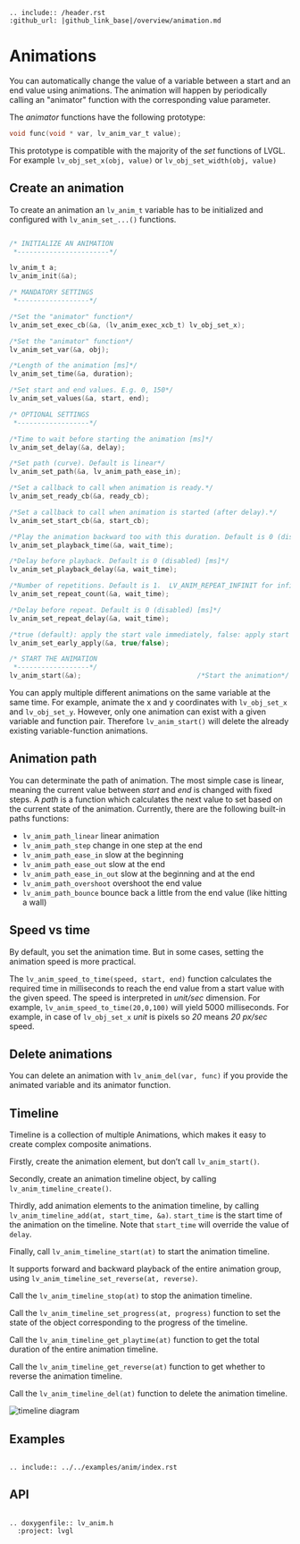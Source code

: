 ```eval_rst
.. include:: /header.rst 
:github_url: |github_link_base|/overview/animation.md
```
# Animations

You can automatically change the value of a variable between a start and an end value using animations.
The animation will happen by periodically calling an "animator" function with the corresponding value parameter.

The *animator* functions have the following prototype:
```c
void func(void * var, lv_anim_var_t value);
```
This prototype is compatible with the majority of the *set* functions of LVGL. For example `lv_obj_set_x(obj, value)` or `lv_obj_set_width(obj, value)`


## Create an animation
To create an animation an `lv_anim_t` variable has to be initialized and configured with `lv_anim_set_...()` functions.

```c

/* INITIALIZE AN ANIMATION
 *-----------------------*/

lv_anim_t a;
lv_anim_init(&a);

/* MANDATORY SETTINGS
 *------------------*/

/*Set the "animator" function*/
lv_anim_set_exec_cb(&a, (lv_anim_exec_xcb_t) lv_obj_set_x); 

/*Set the "animator" function*/
lv_anim_set_var(&a, obj); 

/*Length of the animation [ms]*/
lv_anim_set_time(&a, duration);

/*Set start and end values. E.g. 0, 150*/
lv_anim_set_values(&a, start, end);

/* OPTIONAL SETTINGS
 *------------------*/

/*Time to wait before starting the animation [ms]*/
lv_anim_set_delay(&a, delay);

/*Set path (curve). Default is linear*/
lv_anim_set_path(&a, lv_anim_path_ease_in);

/*Set a callback to call when animation is ready.*/
lv_anim_set_ready_cb(&a, ready_cb);

/*Set a callback to call when animation is started (after delay).*/
lv_anim_set_start_cb(&a, start_cb);

/*Play the animation backward too with this duration. Default is 0 (disabled) [ms]*/
lv_anim_set_playback_time(&a, wait_time); 

/*Delay before playback. Default is 0 (disabled) [ms]*/
lv_anim_set_playback_delay(&a, wait_time);

/*Number of repetitions. Default is 1.  LV_ANIM_REPEAT_INFINIT for infinite repetition*/
lv_anim_set_repeat_count(&a, wait_time);

/*Delay before repeat. Default is 0 (disabled) [ms]*/
lv_anim_set_repeat_delay(&a, wait_time);

/*true (default): apply the start vale immediately, false: apply start vale after delay when then anim. really starts. */
lv_anim_set_early_apply(&a, true/false);

/* START THE ANIMATION
 *------------------*/
lv_anim_start(&a);                             /*Start the animation*/
```


You can apply multiple different animations on the same variable at the same time.
For example, animate the x and y coordinates with `lv_obj_set_x` and `lv_obj_set_y`. However, only one animation can exist with a given variable and function pair.
Therefore `lv_anim_start()` will delete the already existing variable-function animations.

## Animation path

You can determinate the path of animation. The most simple case is linear, meaning the current value between *start* and *end* is changed with fixed steps.
A *path* is a function which calculates the next value to set based on the current state of the animation. Currently, there are the following built-in paths functions:

- `lv_anim_path_linear` linear animation
- `lv_anim_path_step` change in one step at the end
- `lv_anim_path_ease_in` slow at the beginning
- `lv_anim_path_ease_out` slow at the end
- `lv_anim_path_ease_in_out` slow at the beginning and at the end
- `lv_anim_path_overshoot` overshoot the end value
- `lv_anim_path_bounce` bounce back a little from the end value (like hitting a wall)


## Speed vs time
By default, you set the animation time. But in some cases, setting the animation speed is more practical.

The `lv_anim_speed_to_time(speed, start, end)` function calculates the required time in milliseconds to reach the end value from a start value with the given speed.
The speed is interpreted in _unit/sec_ dimension. For example,  `lv_anim_speed_to_time(20,0,100)` will yield 5000 milliseconds. For example, in case of `lv_obj_set_x` *unit* is pixels so *20* means *20 px/sec* speed.

## Delete animations

You can delete an animation with `lv_anim_del(var, func)` if you provide the animated variable and its animator function.

## Timeline
Timeline is a collection of multiple Animations, which makes it easy to create complex composite animations.

Firstly, create the animation element, but don’t call `lv_anim_start()`.

Secondly, create an animation timeline object, by calling `lv_anim_timeline_create()`.

Thirdly, add animation elements to the animation timeline, by calling `lv_anim_timeline_add(at, start_time, &a)`. `start_time` is the start time of the animation on the timeline. Note that `start_time` will override the value of `delay`.

Finally, call `lv_anim_timeline_start(at)` to start the animation timeline.

It supports forward and backward playback of the entire animation group, using `lv_anim_timeline_set_reverse(at, reverse)`.

Call the `lv_anim_timeline_stop(at)` to stop the animation timeline.

Call the `lv_anim_timeline_set_progress(at, progress)` function to set the state of the object corresponding to the progress of the timeline.

Call the `lv_anim_timeline_get_playtime(at)` function to get the total duration of the entire animation timeline.

Call the `lv_anim_timeline_get_reverse(at)` function to get whether to reverse the animation timeline.

Call the `lv_anim_timeline_del(at)` function to delete the animation timeline.

![](/misc/anim-timeline.png "timeline diagram")

## Examples

```eval_rst

.. include:: ../../examples/anim/index.rst

```
## API

```eval_rst

.. doxygenfile:: lv_anim.h
  :project: lvgl

```
